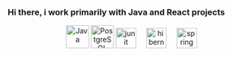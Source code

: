### Hi there, i work primarily with Java and React projects

<div align="center">
    <img alt="Java" width="45" height="45" src="https://raw.githubusercontent.com/HighAmbition211/HighAmbition211/auxiliary/languages/java.svg" />
    <img alt="PostgreSQL" width="45" height="45" src="https://raw.githubusercontent.com/HighAmbition211/HighAmbition211/auxiliary/databases/postgres.svg" />
    <img src="https://junit.org/junit5/assets/img/junit5-logo.png" height="40" alt="junit logo" />
    <img width="12" />
    <img src="https://cdn.freebiesupply.com/logos/large/2x/hibernate-logo-png-transparent.png" height="40" alt="hibernate logo" />
    <img width="12" />
    <img src="https://cdn.jsdelivr.net/gh/devicons/devicon/icons/spring/spring-original.svg" height="40" alt="spring logo" />
    <img width="12" />
<div
